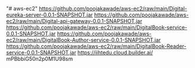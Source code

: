 "# aws-ec2" 
https://github.com/poojakawade/aws-ec2/raw/main/Digital-eureka-server-0.0.1-SNAPSHOT.jar
https://github.com/poojakawade/aws-ec2/raw/main/Digital-api-gateway-0.0.1-SNAPSHOT.jar
https://github.com/poojakawade/aws-ec2/raw/main/DigitalBook-service-0.0.1-SNAPSHOT.jar
https://github.com/poojakawade/aws-ec2/raw/main/DigitalBook-Author-service-0.0.1-SNAPSHOT.jar
https://github.com/poojakawade/aws-ec2/raw/main/DigitalBook-Reader-service-0.0.1-SNAPSHOT.jar
https://iihtedu.cloud.builder.ai/   mPBbbiG50n2p0M1U98sm
